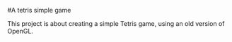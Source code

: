 #A tetris simple game

This project is about creating a simple Tetris game, using an old version of OpenGL.
